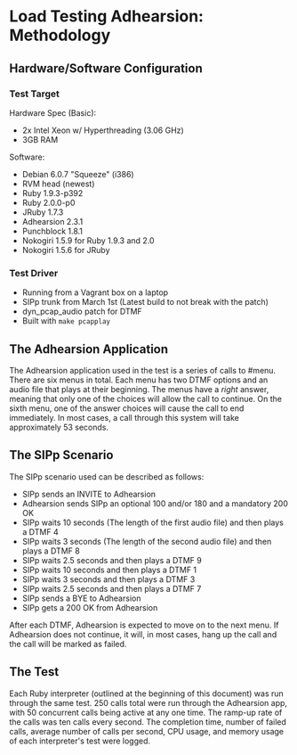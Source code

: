 # Load Testing Adhearsion: Methodology

## Hardware/Software Configuration

### Test Target

Hardware Spec (Basic):

* 2x Intel Xeon w/ Hyperthreading (3.06 GHz)
* 3GB RAM

Software:

* Debian 6.0.7 "Squeeze" (i386)
* RVM head (newest)
* Ruby 1.9.3-p392
* Ruby 2.0.0-p0
* JRuby 1.7.3
* Adhearsion 2.3.1
* Punchblock 1.8.1
* Nokogiri 1.5.9 for Ruby 1.9.3 and 2.0
* Nokogiri 1.5.6 for JRuby

### Test Driver

* Running from a Vagrant box on a laptop
* SIPp trunk from March 1st (Latest build to not break with the patch)
* dyn_pcap_audio patch for DTMF
* Built with `make pcapplay`

## The Adhearsion Application

The Adhearsion application used in the test is a series of calls to #menu. There are six menus in total. Each menu has two DTMF options and an audio file that plays at their beginning. The menus have a *right* answer, meaning that only one of the choices will allow the call to continue. On the sixth menu, one of the answer choices will cause the call to end immediately. In most cases, a call through this system will take approximately 53 seconds.

## The SIPp Scenario

The SIPp scenario used can be described as follows:

* SIPp sends an INVITE to Adhearsion
* Adhearsion sends SIPp an optional 100 and/or 180 and a mandatory 200 OK
* SIPp waits 10 seconds (The length of the first audio file) and then plays a DTMF 4
* SIPp waits 3 seconds (The length of the second audio file) and then plays a DTMF 8
* SIPp waits 2.5 seconds and then plays a DTMF 9
* SIPp waits 10 seconds and then plays a DTMF 1
* SIPp waits 3 seconds and then plays a DTMF 3
* SIPp waits 2.5 seconds and then plays a DTMF 7
* SIPp sends a BYE to Adhearsion
* SIPp gets a 200 OK from Adhearsion

After each DTMF, Adhearsion is expected to move on to the next menu. If Adhearsion does not continue, it will, in most cases, hang up the call and the call will be marked as failed.

## The Test

Each Ruby interpreter (outlined at the beginning of this document) was run through the same test. 250 calls total were run through the Adhearsion app, with 50 concurrent calls being active at any one time. The ramp-up rate of the calls was ten calls every second. The completion time, number of failed calls, average number of calls per second, CPU usage, and memory usage of each interpreter's test were logged.
